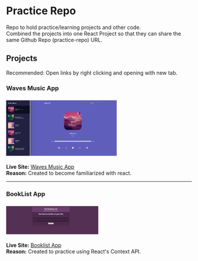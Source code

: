 # Practice Repo

Repo to hold practice/learning projects and other code. \
Combined the projects into one React Project so that they can share the same Github Repo (practice-repo) URL.


## Projects
Recommended: Open links by right clicking and opening with new tab. 

### Waves Music App 
### <img src="./app-screenshots/Waves-Screenshot.png" alt="Waves" width="300"/>
**Live Site:** <a href="https://andrewjustinw.github.io/practice-repo/#/waves" target="_blank">Waves Music App</a> \
**Reason:** Created to become familiarized with react. 

---

### BookList App 
### <img src="./app-screenshots/booklist-screenshot.png" alt="Waves" width="250"/>
**Live Site:** <a href="https://andrewjustinw.github.io/practice-repo/#/booklist" target="_blank">Booklist App</a> \
**Reason:** Created to practice using React's Context API. 

